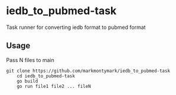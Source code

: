 # iedb_to_pubmed-task

Task runner for converting iedb format to pubmed format

## Usage

Pass N files to main

    git clone https://github.com/markmontymark/iedb_to_pubmed-task
		cd iedb_to_pubmed-task
		go build
		go run file1 file2 ... fileN

